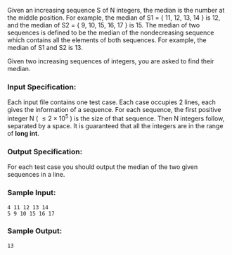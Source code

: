 <!-- Title
Median (25)
-->
Given an increasing sequence S of N integers, the median is the number at the
middle position. For example, the median of S1 = { 11, 12, 13, 14 } is 12, and
the median of S2 = { 9, 10, 15, 16, 17 } is 15. The median of two sequences is
defined to be the median of the nondecreasing sequence which contains all the
elements of both sequences. For example, the median of S1 and S2 is 13.

Given two increasing sequences of integers, you are asked to find their
median.

### Input Specification:

Each input file contains one test case. Each case occupies 2 lines, each gives
the information of a sequence. For each sequence, the first positive integer N
( $\le 2\times 10^5$ ) is the size of that sequence. Then N integers follow,
separated by a space. It is guaranteed that all the integers are in the range
of **long int**.

### Output Specification:

For each test case you should output the median of the two given sequences in
a line.

### Sample Input:

    
    
    4 11 12 13 14
    5 9 10 15 16 17

### Sample Output:

    
    
    13

